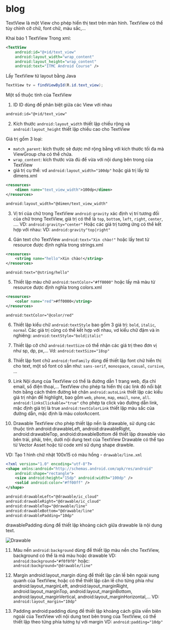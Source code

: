 # blog
TextView là một View cho phép hiển thị text trên màn hình. TextView có thể tùy chỉnh cỡ chữ, font chữ, màu sắc,...

Khai báo 1 TextView
Trong xml:
```xml
<TextView 
	android:id="@+id/text_view"
    android:layout_width="wrap_content"
    android:layout_height="wrap_content"
    android:text="ITMC Android Course" />
```

Lấy TextView từ layout bằng Java
```java
TextView tv = findViewById(R.id.text_view);
```

Một số thuộc tính của TextView
1. ID
ID dùng để phân biệt giữa các View với nhau
```xml
android:id="@+id/text_view"
```

2. Kích thước
```android:layout_width``` thiết lập chiều rộng và
```android:layout_height``` thiết lập chiều cao cho TextView

Giá trị gồm 3 loại:
 - ```match_parent```: kích thước sẽ được mở rộng bằng với kích thước tối đa mà ViewGroup cha có thể chứa.
 - ```wrap_content```: kích thước vừa đủ để vừa với nội dung bên trong của TextView
 - giá trị cụ thể: vd `android:layout_width="100dp"`
 hoặc giá trị lấy từ dimens.xml
```xml
<resources>
    <dimen name="text_view_width">100dp</dimen>
</resources>
```
```xml
android:layout_width="@dimen/text_view_width"
```

3. Vị trí của chữ trong TextView
```android:gravity``` xác định vị trí tương đối của chữ trong TextView, giá trị có thể là `top`, `bottom`, `left`, `right`, `center`, ....
VD: `android:gravity="center"`
Hoặc các giá trị tương ứng có thể kết hợp với nhau:
VD: `android:gravity"top|right"`

4. Gán text cho TextView
`android:text="Xin chào!"`
hoặc lấy text từ resource được định nghĩa trong strings.xml
```xml
<resources>
    <string name="hello">Xin chào!</string>
</resources>
```

`android:text="@string/hello"`

5. Thiết lập màu chữ
`android:textColor="#ff0000"`
hoặc lấy mã màu từ resource được định nghĩa trong colors.xml
```xml
<resources>
    <color name="red">#ff0000</string>
</resources>
```

`android:textColor="@color/red"`

6. Thiết lập kiểu chữ
`android:textStyle` bao gồm 3 giá trị: `bold`, `italic`, `normal`
Các giá trị cũng có thể kết hợp với nhau, vd kiểu chữ đậm và in nghiêng:
`android:textStyle="bold|italic"`

7. Thiết lập cỡ chữ
`android:textSize` có thể nhận các giá trị theo đơn vị như sp, dp, px,...
Vd: `android:textSize="18sp"`


8. Thiết lập font chữ
`android:fonFamily` dùng để thiết lập font chữ hiển thị cho text, một số font có sẵn như: `sans-serif`, `monospace`, `casual`, `cursive`, ...

9. Link
Nội dung của TextView có thể là đường dẫn 1 trang web, địa chỉ email, số điện thoại,... TextView cho phép ta hiển thị các link đó nổi bật hơn bằng cách thêm đường kẻ chân
`android:autoLink` thiết lập các kiểu giá trị nhận để highlight, bao gồm `web`, `phone`, `map`, `email`, `none`, `all`.
`android:linksClickable="true"` cho phép ta click vào đường dẫn link, mặc định giá trị là true
`android:textColorLink` thiết lập màu sắc của đường dẫn, mặc định là màu colorAccent.

10. Drawable
TextView cho phép thiết lập nền là drawable, sử dụng các thuộc tính android:drawableLeft, android:drawableRight, android:drawableTop, android:drawableBottom để thiết lập drawable vào bên trái, phải, trên, dưới nội dung text của TextView
Drawable có thể tạo từ Vector Asset hoặc từ code xml sử dụng shape drawble.

VD: Tạo 1 hình chữ nhật 100x15 có màu hồng - `drawable/line.xml`
```xml
<?xml version="1.0" encoding="utf-8"?>
<shape xmlns:android="http://schemas.android.com/apk/res/android"
    android:shape="rectangle">
    <size android:height="15dp" android:width="100dp" />
    <solid android:color="#ff00ff" />
</shape>
``` 

```xml
android:drawableLeft="@drawable/ic_cloud"
android:drawableRight="@drawable/ic_cloud"
android:drawableTop="@drawable/line"
android:drawableBottom="@drawable/line"
android:drawablePadding="10dp"
```

drawablePadding dùng để thiết lập khoảng cách giữa drawable là nội dung text.

![Drawable](https://lh3.google.com/u/4/d/1iSpqXCTJUm-35UbkoB_JZG9_N71evMZE=w2000-h2622-iv2)

11. Màu nền
`android:background` dùng để thiết lập màu nền cho TextView, background có thể là mã màu hoặc drawable
VD: `android:background="#f0f0f0"`
hoặc: `android:background="@drawable/line"`

12. Margin
android:layout_margin dùng để thiết lập căn lề bên ngoài xung quanh của TextView, hoặc có thể thiết lập căn lề cho từng phía như android:layout_marginLeft, android:layout_marginRight, android:layout_marginTop, android:layout_marginBottom, 
android:layout_marginVertical, android:layout_marginHorizontal,...
VD: `android:layout_margin="10dp"`

13. Padding
android:padding dùng để thiết lập khoảng cách giữa viền biên ngoài của TextView với nội dung text bên trong của TextView, có thể thiết lập theo từng phía tương tự với margin
VD: `android:padding="10dp"`

